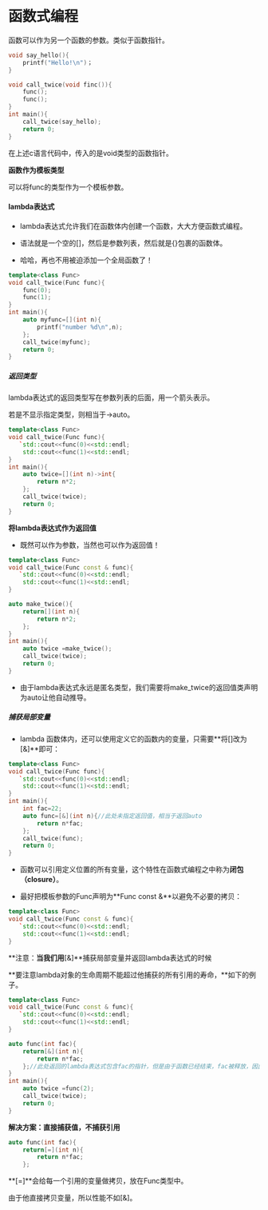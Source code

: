 # 函数式编程

函数可以作为另一个函数的参数。类似于函数指针。

```cpp
void say_hello(){
    printf("Hello!\n")；
}

void call_twice(void finc()){
    func();
    func();
}
int main(){
    call_twice(say_hello);
    return 0;
}
```

在上述c语言代码中，传入的是void类型的函数指针。

**函数作为模板类型**

可以将func的类型作为一个模板参数。

#### lambda表达式

* lambda表达式允许我们在函数体内创建一个函数，大大方便函数式编程。

* 语法就是一个空的[]，然后是参数列表，然后就是{}包裹的函数体。
* 哈哈，再也不用被迫添加一个全局函数了！

```cpp
template<class Func>
void call_twice(Func func){
    func(0);
    func(1);
}
int main(){
    auto myfunc=[](int n){
        printf("number %d\n",n);
    };
    call_twice(myfunc);
    return 0;
}
```

##### 返回类型

lambda表达式的返回类型写在参数列表的后面，用一个箭头表示。

若是不显示指定类型，则相当于->auto。

```cpp
template<class Func>
void call_twice(Func func){
   `std::cout<<func(0)<<std::endl;
    std::cout<<func(1)<<std::endl;
}
int main(){
    auto twice=[](int n)->int{
    	return n*2;    
    };
    call_twice(twice);
    return 0;
}
```

**将lambda表达式作为返回值**

* 既然可以作为参数，当然也可以作为返回值！

```cpp
template<class Func>
void call_twice(Func const & func){
   `std::cout<<func(0)<<std::endl;
    std::cout<<func(1)<<std::endl;
}

auto make_twice(){
    return[](int n){
        return n*2;
    };
}
int main(){
    auto twice =make_twice();
    call_twice(twice);
    return 0;
}
```



* 由于lambda表达式永远是匿名类型，我们需要将make_twice的返回值类声明为auto让他自动推导。

##### 捕获局部变量

* lambda 函数体内，还可以使用定义它的函数内的变量，只需要**将[]改为[&]**即可：

```cpp
template<class Func>
void call_twice(Func func){
   `std::cout<<func(0)<<std::endl;
    std::cout<<func(1)<<std::endl;
}
int main(){
    int fac=22;
    auto func=[&](int n){//此处未指定返回值，相当于返回auto
    	return n*fac;    
    };
    call_twice(func);
    return 0;
}
```

* 函数可以引用定义位置的所有变量，这个特性在函数式编程之中称为**闭包（closure）**。

* 最好把模板参数的Func声明为**Func const &**以避免不必要的拷贝：

```cpp
template<class Func>
void call_twice(Func const & func){
   `std::cout<<func(0)<<std::endl;
    std::cout<<func(1)<<std::endl;
}
```

**注意：**当我们用**[&]**捕获局部变量并返回lambda表达式的时候

**要注意lambda对象的生命周期不能超过他捕获的所有引用的寿命，**如下的例子。

```cpp
template<class Func>
void call_twice(Func const & func){
   `std::cout<<func(0)<<std::endl;
    std::cout<<func(1)<<std::endl;
}

auto func(int fac){
    return[&](int n){
        return n*fac;
    };//此处返回的lambda表达式包含fac的指针，但是由于函数已经结束，fac被释放，因此会返回个野指针，就会出问题。
}
int main(){
    auto twice =func(2);
    call_twice(twice);
    return 0;
}
```

**解决方案：直接捕获值，不捕获引用**

```cpp
auto func(int fac){
    return[=](int n){
        return n*fac;
    };
```

**[=]**会给每一个引用的变量做拷贝，放在Func类型中。

由于他直接拷贝变量，所以性能不如[&]。

